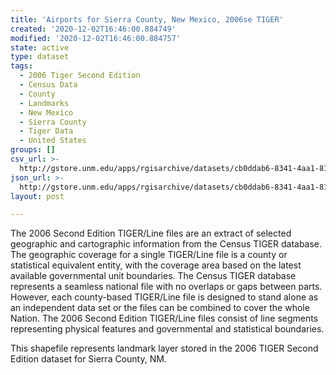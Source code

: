 ```yaml
---
title: 'Airports for Sierra County, New Mexico, 2006se TIGER'
created: '2020-12-02T16:46:00.884749'
modified: '2020-12-02T16:46:00.884757'
state: active
type: dataset
tags:
  - 2006 Tiger Second Edition
  - Census Data
  - County
  - Landmarks
  - New Mexico
  - Sierra County
  - Tiger Data
  - United States
groups: []
csv_url: >-
  http://gstore.unm.edu/apps/rgisarchive/datasets/cb0ddab6-8341-4aa1-81d8-fa37a007035e/tgr2006se_sier_lkd.derived.csv
json_url: >-
  http://gstore.unm.edu/apps/rgisarchive/datasets/cb0ddab6-8341-4aa1-81d8-fa37a007035e/tgr2006se_sier_lkd.derived.json
layout: post

---
```

The 2006 Second Edition TIGER/Line files are an extract of selected geographic and cartographic information from the Census TIGER database.  The geographic coverage for a single TIGER/Line file is a county or statistical equivalent entity, with the coverage area based on the latest available governmental unit boundaries. The Census TIGER database represents a seamless national file with no overlaps or gaps between parts.  However, each county-based TIGER/Line file is designed to stand alone as an independent data set or the files can be combined to cover the whole Nation.  The 2006 Second Edition  TIGER/Line files consist of line segments representing physical features and governmental and statistical boundaries.  

This shapefile represents landmark layer stored in the 2006 TIGER Second Edition dataset for Sierra County, NM.
